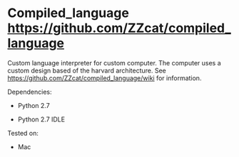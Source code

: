 # Compiled_language  https://github.com/ZZcat/compiled_language

Custom language interpreter for custom computer.  The computer uses a custom design based of the harvard architecture.  See https://github.com/ZZcat/compiled_language/wiki for information.

Dependencies:

   + Python 2.7
   
   + Python 2.7 IDLE
   
Tested on: 

   + Mac
